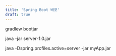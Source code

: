 ```yaml
---
title: 'Spring Boot 배포'
draft: true
---
```


gradlew bootjar

java -jar server-1.0.jar

java -Dspring.profiles.active=server -jar myApp.jar
